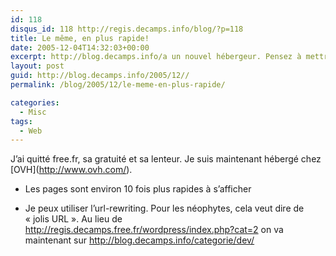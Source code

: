 ```yaml
---
id: 118
disqus_id: 118 http://regis.decamps.info/blog/?p=118
title: Le même, en plus rapide!
date: 2005-12-04T14:32:03+00:00
excerpt: http://blog.decamps.info/a un nouvel hébergeur. Pensez à mettre à jour vos favoris!
layout: post
guid: http://blog.decamps.info/2005/12//
permalink: /blog/2005/12/le-meme-en-plus-rapide/

categories:
  - Misc
tags:
  - Web
---
```

J’ai quitté free.fr, sa gratuité et sa lenteur. Je suis maintenant hébergé chez \[OVH\](http://www.ovh.com/). 

* Les pages sont environ 10 fois plus rapides à s’afficher
  
* Je peux utiliser l’url-rewriting. Pour les néophytes, cela veut dire de « jolis URL ». Au lieu de http://regis.decamps.free.fr/wordpress/index.php?cat=2 on va maintenant sur http://blog.decamps.info/categorie/dev/
